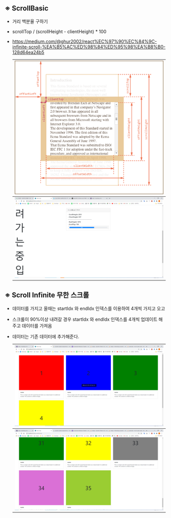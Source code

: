 ## ※ ScrollBasic

-   거리 백분율 구하기
-   scrollTop / (scrollHeight - clientHeight) \* 100
-   https://medium.com/@ghur2002/react%EC%97%90%EC%84%9C-infinite-scroll-%EA%B5%AC%ED%98%84%ED%95%98%EA%B8%B0-128d64ea24b5

    | ![img](./img/scrollBasic_1.png) |
    | ------------------------------- |
    | ![img](./img/scrollBasic_3.png) |

## ※ Scroll Infinite 무한 스크롤

-   데이터를 가지고 올때는 startIdx 와 endIdx 인덱스를 이용하여 4개씩 가지고 오고
-   스크롤이 90%이상 내려갈 경우 startIdx 와 endIdx 인덱스를 4개씩 업데이트 해주고 데이터를 가져옴
-   데이터는 기존 데이터에 추가해준다.

    | ![img](./img/ScrollInfinite_1.png) |
    | ---------------------------------- |
    | ![img](./img/ScrollInfinite_2.png) |

